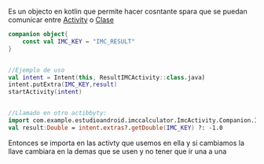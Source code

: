 Es un objecto en kotlin que permite hacer cosntante spara que se puedan comunicar entre [Activity](Activity.md) o [Clase](..\Clase.md)

````kotlin
companion object{  
    const val IMC_KEY = "IMC_RESULT"  
}


//Ejemplo de uso 
val intent = Intent(this, ResultIMCActivity::class.java)  
intent.putExtra(IMC_KEY,result)  
startActivity(intent)


//Llamado en otro actibbyty:
import com.example.estudioandroid.imccalculator.ImcActivity.Companion.IMC_KEY
val result:Double = intent.extras?.getDouble(IMC_KEY) ?: -1.0

````

Entonces se importa en las activty que usemos en ella y si cambiamos la llave cambiara en la demas que se usen y no tener que ir una a una
